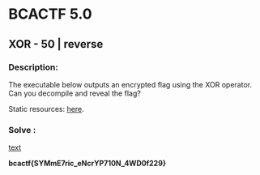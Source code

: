# BCACTF 5.0

## XOR - 50 | reverse

### Description: 
The executable below outputs an encrypted flag using the XOR operator. Can you decompile and reveal the flag?



Static resources:
 [here](https://arcs-s3-repo.nyc3.cdn.digitaloceanspaces.com/xor/xor).


### Solve :

[text](xor.py)

**bcactf{SYMmE7ric_eNcrYP710N_4WD0f229}**
